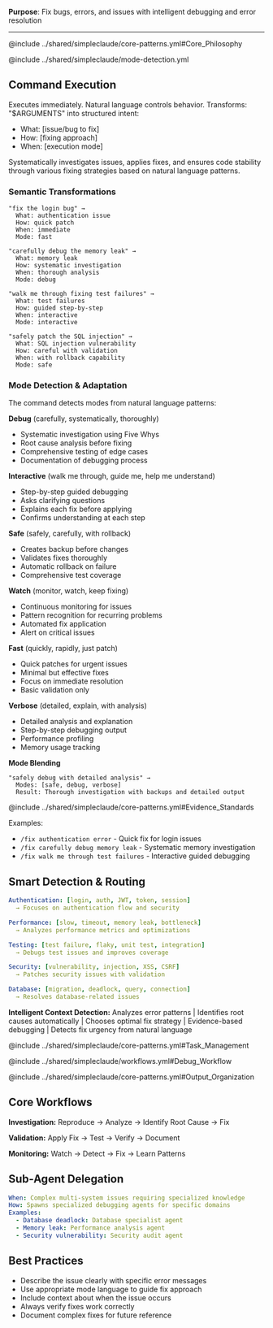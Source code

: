 **Purpose**: Fix bugs, errors, and issues with intelligent debugging and error resolution

---

@include ../shared/simpleclaude/core-patterns.yml#Core_Philosophy

@include ../shared/simpleclaude/mode-detection.yml

## Command Execution

Executes immediately. Natural language controls behavior. Transforms: "$ARGUMENTS" into structured intent:

- What: [issue/bug to fix]
- How: [fixing approach]
- When: [execution mode]

Systematically investigates issues, applies fixes, and ensures code stability through various fixing strategies based on natural language patterns.

### Semantic Transformations

```
"fix the login bug" →
  What: authentication issue
  How: quick patch
  When: immediate
  Mode: fast

"carefully debug the memory leak" →
  What: memory leak
  How: systematic investigation
  When: thorough analysis
  Mode: debug

"walk me through fixing test failures" →
  What: test failures
  How: guided step-by-step
  When: interactive
  Mode: interactive

"safely patch the SQL injection" →
  What: SQL injection vulnerability
  How: careful with validation
  When: with rollback capability
  Mode: safe
```

### Mode Detection & Adaptation

The command detects modes from natural language patterns:

**Debug** (carefully, systematically, thoroughly)

- Systematic investigation using Five Whys
- Root cause analysis before fixing
- Comprehensive testing of edge cases
- Documentation of debugging process

**Interactive** (walk me through, guide me, help me understand)

- Step-by-step guided debugging
- Asks clarifying questions
- Explains each fix before applying
- Confirms understanding at each step

**Safe** (safely, carefully, with rollback)

- Creates backup before changes
- Validates fixes thoroughly
- Automatic rollback on failure
- Comprehensive test coverage

**Watch** (monitor, watch, keep fixing)

- Continuous monitoring for issues
- Pattern recognition for recurring problems
- Automated fix application
- Alert on critical issues

**Fast** (quickly, rapidly, just patch)

- Quick patches for urgent issues
- Minimal but effective fixes
- Focus on immediate resolution
- Basic validation only

**Verbose** (detailed, explain, with analysis)

- Detailed analysis and explanation
- Step-by-step debugging output
- Performance profiling
- Memory usage tracking

**Mode Blending**

```
"safely debug with detailed analysis" →
  Modes: [safe, debug, verbose]
  Result: Thorough investigation with backups and detailed output
```

@include ../shared/simpleclaude/core-patterns.yml#Evidence_Standards

Examples:

- `/fix authentication error` - Quick fix for login issues
- `/fix carefully debug memory leak` - Systematic memory investigation
- `/fix walk me through test failures` - Interactive guided debugging

## Smart Detection & Routing

```yaml
Authentication: [login, auth, JWT, token, session]
  → Focuses on authentication flow and security

Performance: [slow, timeout, memory leak, bottleneck]
  → Analyzes performance metrics and optimizations

Testing: [test failure, flaky, unit test, integration]
  → Debugs test issues and improves coverage

Security: [vulnerability, injection, XSS, CSRF]
  → Patches security issues with validation

Database: [migration, deadlock, query, connection]
  → Resolves database-related issues
```

**Intelligent Context Detection:** Analyzes error patterns | Identifies root causes automatically | Chooses optimal fix strategy | Evidence-based debugging | Detects fix urgency from natural language

@include ../shared/simpleclaude/core-patterns.yml#Task_Management

@include ../shared/simpleclaude/workflows.yml#Debug_Workflow

@include ../shared/simpleclaude/core-patterns.yml#Output_Organization

## Core Workflows

**Investigation:** Reproduce → Analyze → Identify Root Cause → Fix

**Validation:** Apply Fix → Test → Verify → Document

**Monitoring:** Watch → Detect → Fix → Learn Patterns

## Sub-Agent Delegation

```yaml
When: Complex multi-system issues requiring specialized knowledge
How: Spawns specialized debugging agents for specific domains
Examples:
  - Database deadlock: Database specialist agent
  - Memory leak: Performance analysis agent
  - Security vulnerability: Security audit agent
```

## Best Practices

- Describe the issue clearly with specific error messages
- Use appropriate mode language to guide fix approach
- Include context about when the issue occurs
- Always verify fixes work correctly
- Document complex fixes for future reference
